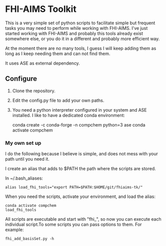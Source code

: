 # FHI-AIMS Toolkit

This is a very simple set of python scripts to facilitate simple but frequent tasks you may need to perform while working with FHI-AIMS.
I've just started working with FHI-AIMS and probably this tools already exist somewhere else, or you do it in a different and probably more efficient way.

At the moment there are no many tools, I guess I will keep adding them as long as I keep needing them and can not find them.

It uses ASE as external dependency.


## Configure

1. Clone the repository.
2. Edit the config.py file to add your own paths.
3. You need a python interpreter configured in your system and ASE installed. I like to have a dedicated conda environment:

    conda create -c conda-forge -n compchem python=3 ase
    conda activate compchem

### My own set up  

I do the following because I believe is simple, and does not mess with your path until you need it.

I create an alias that adds to $PATH the path where the scripts are stored.

In ~/.bash_aliases:

    alias load_fhi_tools="export PATH=$PATH:$HOME/git/fhiaims-tk/"

When you need the scripts, activate your environment, and load the alias:

    conda activate compchem
    load_fhi_tools

All scripts are executable and start with "fhi_", so now you can execute each individual script.To some scripts you can pass options to them. For example:

    fhi_add_basisSet.py -h

